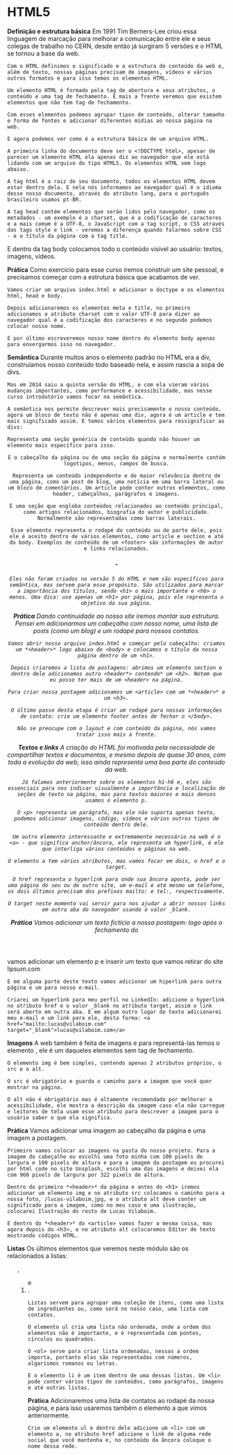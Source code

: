 # HTML5

**Definição e estrutura básica**
    Em 1991 Tim Berners-Lee criou essa linguagem de marcação para melhorar a comunicação entre ele e seus colegas de trabalho no CERN, desde então já surgiram 5 versões e o HTML se tornou a base da web.

    Com o HTML definimos o significado e a estrutura do conteúdo da web e, além de texto, nossas páginas precisam de imagens, vídeos e vários outros formatos e para isso temos os elementos HTML.

    Um elemento HTML é formado pela tag de abertura e seus atributos, o conteúdo e uma tag de fechamento. E mais a frente veremos que existem elementos que não tem tag de fechamento.

    Com esses elementos podemos agrupar tipos de conteúdo, alterar tamanho e forma de fontes e adicionar diferentes mídias ao nossa página na web.

    E agora podemos ver como é a estrutura básica de um arquivo HTML.

    A primeira linha do documento deve ser o <!DOCTYPE html>, apesar de parecer um elemento HTML ela apenas diz ao navegador que ele está lidando com um arquivo do tipo HTML5. Os elementos HTML vem logo abaixo.

*<html>*

    A tag html é a raiz do seu documento, todos os elementos HTML devem estar dentro dela. E nela nós informamos ao navegador qual é o idioma desse nosso documento, através do atributo lang, para o português brasileiro usamos pt-BR.

*<head>*

    A tag head contém elementos que serão lidos pelo navegador, como os metadados - um exemplo é o charset, que é a codificação de caracteres e a mais comum é a UTF-8, o JavaScript com a tag script, o CSS através das tags style e link - veremos a diferença quando falarmos sobre CSS - e o título da página com a tag title.

*<body>*
    E dentro da tag body colocamos todo o conteúdo visível ao usuário: textos, imagens, vídeos.

**Prática**
    Como exercício para esse curso iremos construir um site pessoal, e precisamos começar com a estrutura básica que acabamos de ver.

    Vamos criar um arquivo index.html e adicionar o doctype e os elementos html, head e body.

    Depois adicionaremos os elementos meta e title, no primeiro adicionamos o atributo charset com o valor UTF-8 para dizer ao navegador qual é a codificação dos caracteres e no segundo podemos colocar nosso nome.

    E por último escreveremos nosso nome dentro do elemento body apenas para enxergarmos isso no navegador.

**Semântica**
    Durante muitos anos o elemento padrão no HTML era a div, construíamos nosso conteúdo todo baseado nela, e assim nascia a sopa de divs.

    Mas em 2014 saiu a quinta versão do HTML, e com ela vieram vários mudanças importantes, como performance e acessibilidade, mas nesse curso introdutório vamos focar na semântica.

    A semântica nos permite descrever mais precisamente o nosso conteúdo, agora um bloco de texto não é apenas uma div, agora é um article e tem mais significado assim. E temos vários elementos para ressignificar as divs:

*<section>*

    Representa uma seção genérica de conteúdo quando não houver um elemento mais específico para isso.

*<header>*

    É o cabeçalho da página ou de uma seção da página e normalmente contém logotipos, menus, campos de busca.

*<article>*

    Representa um conteúdo independente e de maior relevância dentro de uma página, como um post de blog, uma notícia em uma barra lateral ou um bloco de comentários. Um article pode conter outros elementos, como header, cabeçalhos, parágrafos e imagens.

*<aside>*

    É uma seção que engloba conteúdos relacionados ao conteúdo principal, como artigos relacionados, biografia do autor e publicidade. Normalmente são representadas como barras laterais.

*<footer>*

    Esse elemento representa o rodapé do conteúdo ou de parte dele, pois ele é aceito dentro de vários elementos, como article e section e até do body. Exemplos de conteúdo de um <footer> são informações de autor e links relacionados.

*<h1>-<h6>*

    Eles não foram criados na versão 5 do HTML e nem são específicos para semântica, mas servem para esse propósito. São utilizados para marcar a importância dos títulos, sendo <h1> o mais importante e <h6> o menos. Uma dica: use apenas um <h1> por página, pois ele representa o objetivo da sua página.

**Prática**
    Dando continuidade ao nosso site iremos montar sua estrutura. Pensei em adicionarmos um cabeçalho com nosso nome, uma lista de posts (como um blog) e um rodapé para nossos contatos.

    Vamos abrir nosso arquivo index.html e começar pelo cabeçalho: criamos um *<header>* logo abaixo do <body> e colocamos o título da nossa página dentro de um <h1>.

    Depois criaremos a lista de postagens: abrimos um elemento section e dentro dele adicionamos outro <header*> contendo* um <h2>. Notem que eu posso ter mais de um <header> na página.

    Para criar nossa postagem adicionamos um <article> com um *<header>* e um <h3>.

    O último passo desta etapa é criar um rodapé para nossas informações de contato: crie um elemento footer antes de fechar o </body>.

    Não se preocupe com o layout e com conteúdo da página, nós vamos tratar isso mais a frente.

**Textos e links**
    A criação do HTML foi motivada pela necessidade de compartilhar textos e documentos, e mesmo depois de quase 30 anos, com toda a evolução da web, isso ainda representa uma boa parte do conteúdo da web.

    Já falamos anteriormente sobre os elementos h1-h6 e, eles são essenciais para nos indicar visualmente a importância e localização de seções de texto na página, mas para textos maiores e mais densos usamos o elemento p.

    O <p> representa um parágrafo, mas ele não suporta apenas texto, podemos adicionar imagens, código, vídeos e vários outros tipos de conteúdo dentro dele.

    Um outro elemento interessante e extremamente necessário na web é o <a> - que significa anchor/âncora, ele representa um hyperlink, é ele que interliga vários conteúdos e páginas na web.

    O elemento a tem vários atributos, mas vamos focar em dois, o href e o target.

    O href representa o hyperlink para onde sua âncora aponta, pode ser uma página do seu ou de outro site, um e-mail e até mesmo um telefone, os dois últimos precisam dos prefixos mailto: e tel:, respectivamente.

    O target neste momento vai servir para nos ajudar a abrir nossos links em outra aba do navegador usando o valor _blank.

**Prática**
    Vamos adicionar um texto fictício a nossa postagem: logo após o fechamento do </header> vamos adicionar um elemento p e inserir um texto que vamos retirar do site lipsum.com

    E em alguma parte deste texto vamos adicionar um hiperlink para outra página e um para nosso e-mail.

    Criarei um hyperlink para meu perfil no LinkedIn: adicione o hyperlink no atributo href e o valor _blank no atributo target, assim o link será aberto em outra aba. E em algum outro lugar do texto adicionarei meu e-mail e um link para ele, desta forma: <a href="mailto:lucas@vilaboim.com" target="_blank">lucas@vilaboim.com</a>

**Imagens**
    A web também é feita de imagens e para representá-las temos o elemento <img>, ele é um daqueles elementos sem tag de fechamento.

    O elemento img é bem simples, contendo apenas 2 atributos próprios, o src e o alt.

    O src é obrigatório e guarda o caminho para a imagem que você quer mostrar na página.

    O alt não é obrigatório mas é altamente recomendado por melhorar a acessibilidade, ele mostra a descrição da imagem caso ela não carregue e leitores de tela usam esse atributo para descrever a imagem para o usuário saber o que ela significa.

**Prática**
    Vamos adicionar uma imagem ao cabeçalho da página e uma imagem a postagem.

    Primeiro vamos colocar as imagens na pasta do nosso projeto. Para a imagem do cabeçalho eu escolhi uma foto minha com 100 pixels de largura e 100 pixels de altura e para a imagem da postagem eu procurei por html code no site Unsplash, escolhi uma das imagens e deixei ela com 960 pixels de largura por 322 pixels de altura.

    Dentro do primeiro *<header>* da página e antes do <h1> iremos adicionar um elemento img e no atributo src colocamos o caminho para a nossa foto, /lucas-vilaboim.jpg, e o atributo alt deve conter um significado para a imagem, como no meu caso é uma ilustração, colocarei Ilustração do rosto de Lucas Vilaboim.

    E dentro do *<header>* do <article> vamos fazer a mesma coisa, mas agora depois do <h3>, e no atributo alt colocaremos Editor de texto mostrando códigos HTML.

**Listas**
    Os últimos elementos que veremos neste módulo são os relacionados a listas: <ul>, <ol> e <li>.

    Listas servem para agrupar uma coleção de itens, como uma lista de ingredientes ou, como será no nosso caso, uma lista com contatos.

    O elemento ul cria uma lista não ordenada, onde a ordem dos elementos não é importante, e é representada com pontos, círculos ou quadrados.

    O <ol> serve para criar lista ordenadas, nessas a ordem importa, portanto elas são representadas com números, algarismos romanos ou letras.

    E o elemento li é um item dentro de uma dessas listas. Um <li> pode conter vários tipos de conteúdos, como parágrafos, imagens e até outras listas.

**Prática**
    Adicionaremos uma lista de contatos ao rodapé da nossa página, e para isso usaremos também o elemento a que vimos anteriormente.

    Crie um elemento ul e dentro dele adicione um <li> com um elemento a, no atributo href adicione o link de alguma rede social que você mantenha e, no conteúdo da âncora coloque o nome dessa rede.

